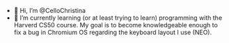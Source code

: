 - 👋 Hi, I’m @CelloChristina
- 🌱 I’m currently learning (or at least trying to learn) programming with the Harverd CS50 course.
My goal is to become knowledgeable enough to fix a bug in Chromium OS regarding the keyboard layout I use (NEO). 
